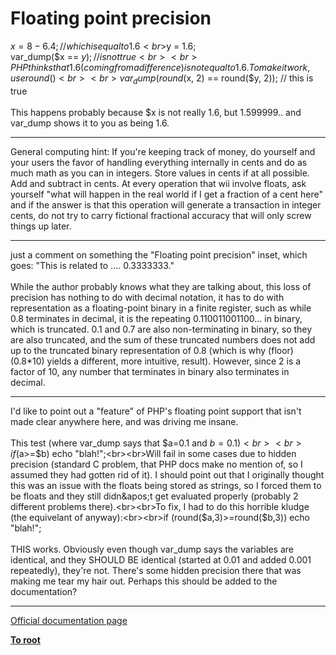 # Floating point precision



$x = 8 - 6.4;  // which is equal to 1.6<br>$y = 1.6;<br>var_dump($x == $y); // is not true<br><br>PHP thinks that 1.6 (coming from a difference) is not equal to 1.6. To make it work, use round()<br><br>var_dump(round($x, 2) == round($y, 2)); // this is true<br><br>This happens probably because $x is not really 1.6, but 1.599999.. and var_dump shows it to you as being 1.6.  

---

General computing hint: If you&apos;re keeping track of money, do yourself and your users the favor of handling everything internally in cents and do as much math as you can in integers. Store values in cents if at all possible. Add and subtract in cents. At every operation that wii involve floats, ask yourself "what will happen in the real world if I get a fraction of a cent here" and if the answer is that this operation will generate a transaction in integer cents, do not try to carry fictional fractional accuracy that will only screw things up later.  

---

just a comment on something the "Floating point precision" inset, which goes: "This is related to .... 0.3333333."<br><br>While the author probably knows what they are talking about, this loss of precision has nothing to do with decimal notation, it has to do with representation as a floating-point binary in a finite register, such as while 0.8 terminates in decimal, it is the repeating 0.110011001100... in binary, which is truncated.  0.1 and 0.7 are also non-terminating in binary, so they are also truncated, and the sum of these truncated numbers does not add up to the truncated binary representation of 0.8 (which is why (floor)(0.8*10) yields a different, more intuitive, result).  However, since 2 is a factor of 10, any number that terminates in binary also terminates in decimal.  

---

I&apos;d like to point out a "feature" of PHP&apos;s floating point support that isn&apos;t made clear anywhere here, and was driving me insane.<br><br>This test (where var_dump says that $a=0.1 and $b=0.1)<br><br>if ($a&gt;=$b) echo "blah!";<br><br>Will fail in some cases due to hidden precision (standard C problem, that PHP docs make no mention of, so I assumed they had gotten rid of it). I should point out that I originally thought this was an issue with the floats being stored as strings, so I forced them to be floats and they still didn&apos;t get evaluated properly (probably 2 different problems there).<br><br>To fix, I had to do this horrible kludge (the equivelant of anyway):<br><br>if (round($a,3)&gt;=round($b,3)) echo "blah!";<br><br>THIS works. Obviously even though var_dump says the variables are identical, and they SHOULD BE identical (started at 0.01 and added 0.001 repeatedly), they&apos;re not. There&apos;s some hidden precision there that was making me tear my hair out. Perhaps this should be added to the documentation?  

---

[Official documentation page](https://www.php.net/manual/en/language.types.float.php)

**[To root](/README.md)**